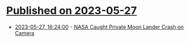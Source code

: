 # [Published on 2023-05-27](index.md)

* [2023-05-27, 16:24:00](https://soylentnews.org/article.pl?sid=23/05/26/1522245&from=rss) - [NASA Caught Private Moon Lander Crash on Camera](https://soylentnews.org/article.pl?sid=23/05/26/1522245&from=rss)
